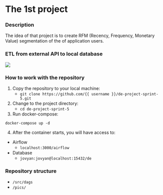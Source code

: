 # The 1st project 

### Description
The idea of that project is to create RFM (Recency, Frequency, Monetary Value) segmentation of the of application users.

### ETL from external API to local database

![](pics/yandexpracticum_de_project_4.png)


### How to work with the repository

1. Copy the repository to your local machine:
	* `git clone https://github.com/{{ username }}/de-project-sprint-5.git`
2. Change to the project directory: 
	* `cd de-project-sprint-5`
3. Run docker-compose:
```
docker-compose up -d
```
4. After the container starts, you will have access to:
- Airflow
	- `localhost:3000/airflow`
- Database
	- `jovyan:jovyan@localhost:15432/de`


### Repository structure
- `/src/dags`
- `/pics/`
